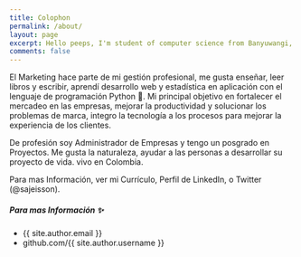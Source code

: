 ```yaml
---
title: Colophon
permalink: /about/
layout: page
excerpt: Hello peeps, I'm student of computer science from Banyuwangi, living in Jogjakarta. This blog for documentation about my programming journey, running on jekyll, hosting on netlify and using my own simple theme.
comments: false
---
```


El Marketing hace parte de mi gestión profesional, me gusta enseñar, leer libros y escribir, aprendí desarrollo web y estadística en aplicación con el lenguaje de programación Python 🐍.
Mi principal objetivo en fortalecer el mercadeo en las empresas, mejorar la productividad y solucionar los problemas de marca, integro la tecnología a los procesos para mejorar la experiencia de los clientes.

De profesión soy Administrador de Empresas y tengo un posgrado en Proyectos.
Me gusta la naturaleza, ayudar a las personas a desarrollar su proyecto de vida. vivo en Colombia.

Para mas Información, ver mi Currículo, Perfil de LinkedIn, o Twitter (@sajeisson).


##### Para mas Información ✨

- {{ site.author.email }}
- github.com/{{ site.author.username }}
